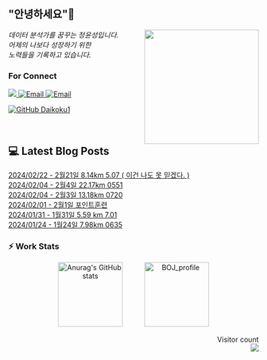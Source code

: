 
<h2> "안녕하세요"👋 </h2>
<img align='right' src="https://user-images.githubusercontent.com/50973778/144942576-b2f10b31-e628-43e4-b7da-3cc2144a5b73.gif" width="230">
<p><em> 데이터 분석가를 꿈꾸는 정윤성입니다.</br> 어제의 나보다 성장하기 위한 </br> 노력들을 기록하고 있습니다.</em></p>

### For Connect
<a href="https://blog.naver.com/jjys9047" target="_blank"><img src="https://img.shields.io/badge/-BLOG-brightgreen?style=flat-square&logo=Bloglovin&logoColor=white">
<a href="https://mail.google.com/mail/?view=cm&amp;fs=1&amp;to=jys9047@gmail.com" target="_blank"><img src="https://img.shields.io/badge/-Gmail-c14438?style=flat-square&logo=Gmail&logoColor=white" alt="Email">
<a href="mailto:jjys9047@naver.com" target="_blank"><img src="https://img.shields.io/badge/-Naver-brightgreen?style=flat-square&logo=Naver&logoColor=white" alt="Email">

[![GitHub Daikoku1](https://img.shields.io/github/followers/Daikoku1?label=follow&style=social)](https://github.com/Daikoku1)

</br>

## 💻 Latest Blog Posts
[2024/02/22 - 2월21일 8.14km 5.07 ( 이건 나도 못 믿겠다. )](https://blog.naver.com/jjys9047/223362211321?fromRss=true) <br>
[2024/02/04 - 2월4일 22.17km 0551](https://blog.naver.com/jjys9047/223343609268?fromRss=true) <br>
[2024/02/04 - 2월3일 13.18km 0720](https://blog.naver.com/jjys9047/223343598090?fromRss=true) <br>
[2024/02/01 - 2월1일 포인트훈련](https://blog.naver.com/jjys9047/223341400914?fromRss=true) <br>
[2024/01/31 - 1월31일 5.59 km 7.01](https://blog.naver.com/jjys9047/223340118453?fromRss=true) <br>
[2024/01/24 - 1월24일 7.98km 0635](https://blog.naver.com/jjys9047/223332858456?fromRss=true) <br>


### ⚡ Work Stats
<p align = 'center'>
  <img src="https://github-readme-stats.vercel.app/api?username=Daikoku1&show_icons=true&theme=midnight-purple" alt="Anurag's GitHub stats" height="130" hspace="20"/>
  <img src="http://mazassumnida.wtf/api/v2/generate_badge?boj=jys9047" alt="BOJ_profile" height="130" hspace="20"/>
</p>

<p align="right"> 
  Visitor count<br>
  <img src="https://profile-counter.glitch.me/Daikoku1/count.svg" />
</p>
